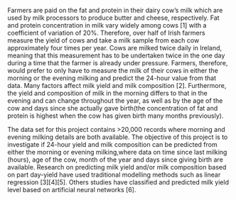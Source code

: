 Farmers are paid on the fat and protein in their dairy cow’s milk which are used by milk processors to produce butter and cheese, respectively.
Fat and protein concentration in milk vary widely among cows [1] with a coefficient of variation of 20%. Therefore, over half of
Irish farmers measure the yield of cows and take a milk sample from each cow approximately four times per year. Cows are milked twice daily in Ireland, meaning that this
measurement has to be undertaken twice in the one day during a time that the farmer is already under pressure. Farmers, therefore, would prefer to only have to measure the milk
of their cows in either the morning or the evening milking and predict the 24-hour value from that data. Many factors affect milk yield and milk composition [2]. Furthermore, 
the yield and composition of milk in the morning differs to that in the evening and can change throughout the year, as well as by the age of the cow and days since she 
actually gave birth(the concentration of fat and protein is highest when the cow has given birth many months previously).

The data set for this project contains >20,000 records where morning and evening milking details are both available. The objective of this project is to investigate if 24-hour
yield and milk composition can be predicted from either the morning or evening milking,where data on time since last milking (hours), age of the cow, month of the year and days
since giving birth are available. Research on predicting milk yield and/or milk composition based on part day-yield have used traditional modelling methods such as linear regression
[3][4][5]. Others studies have classified and predicted milk yield level based on artificial neural networks [6].
